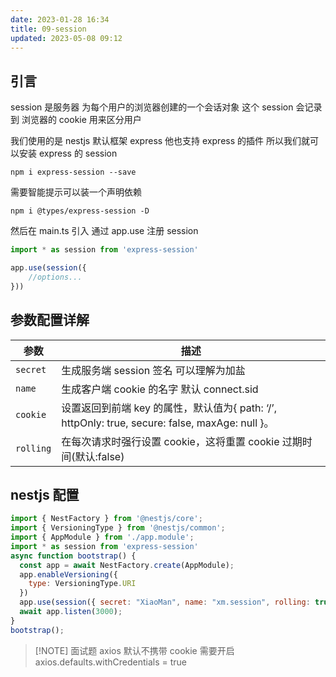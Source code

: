 ```yaml
---
date: 2023-01-28 16:34
title: 09-session
updated: 2023-05-08 09:12
---
```


## 引言

session 是服务器 为每个用户的浏览器创建的一个会话对象 这个 session 会记录到 浏览器的 cookie 用来区分用户

我们使用的是 nestjs 默认框架 express 他也支持 express 的插件 所以我们就可以安装 express 的 session

```
npm i express-session --save
```

需要智能提示可以装一个声明依赖

```
npm i @types/express-session -D
```

然后在 main.ts 引入 通过 app.use 注册 session
```js
import * as session from 'express-session'

app.use(session({
    //options...
}))
```
## 参数配置详解

| 参数    | 描述                                                                                            |
| ------- | ----------------------------------------------------------------------------------------------- |
| `secret`  | 生成服务端 session 签名 可以理解为加盐                                                          |
| `name`    | 生成客户端 cookie 的名字 默认 connect.sid                                                       |
| `cookie`  | 设置返回到前端 key 的属性，默认值为{ path: ‘/’, httpOnly: true, secure: false, maxAge: null }。 |
| `rolling` | 在每次请求时强行设置 cookie，这将重置 cookie 过期时间(默认:false)                               |

## nestjs 配置

```js
import { NestFactory } from '@nestjs/core';
import { VersioningType } from '@nestjs/common';
import { AppModule } from './app.module';
import * as session from 'express-session'
async function bootstrap() {
  const app = await NestFactory.create(AppModule);
  app.enableVersioning({
    type: VersioningType.URI
  })
  app.use(session({ secret: "XiaoMan", name: "xm.session", rolling: true, cookie: { maxAge: null } }))
  await app.listen(3000);
}
bootstrap();
```

> [!NOTE] 面试题
> axios 默认不携带 cookie
> 需要开启 axios.defaults.withCredentials = true